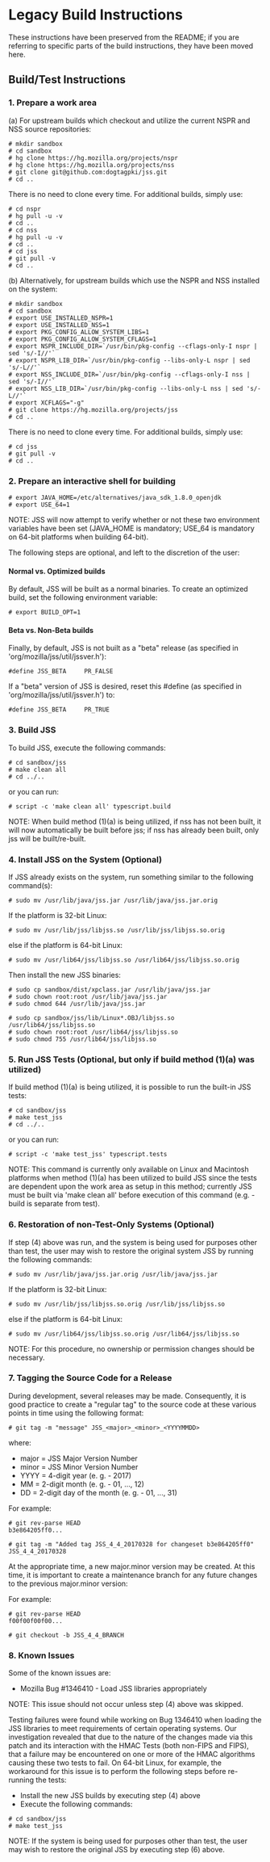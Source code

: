 # Legacy Build Instructions

These instructions have been preserved from the README; if you are referring
to specific parts of the build instructions, they have been moved here.


Build/Test Instructions
-----------------------

### 1. Prepare a work area

(a) For upstream builds which checkout and utilize
the current NSPR and NSS source repositories:

```
# mkdir sandbox
# cd sandbox
# hg clone https://hg.mozilla.org/projects/nspr
# hg clone https://hg.mozilla.org/projects/nss
# git clone git@github.com:dogtagpki/jss.git
# cd ..
```

There is no need to clone every time. For additional builds,
simply use:

```
# cd nspr
# hg pull -u -v
# cd ..
# cd nss
# hg pull -u -v
# cd ..
# cd jss
# git pull -v
# cd ..
````

(b) Alternatively, for upstream builds which use
the NSPR and NSS installed on the system:

```
# mkdir sandbox
# cd sandbox
# export USE_INSTALLED_NSPR=1
# export USE_INSTALLED_NSS=1
# export PKG_CONFIG_ALLOW_SYSTEM_LIBS=1
# export PKG_CONFIG_ALLOW_SYSTEM_CFLAGS=1
# export NSPR_INCLUDE_DIR=`/usr/bin/pkg-config --cflags-only-I nspr | sed 's/-I//'`
# export NSPR_LIB_DIR=`/usr/bin/pkg-config --libs-only-L nspr | sed 's/-L//'`
# export NSS_INCLUDE_DIR=`/usr/bin/pkg-config --cflags-only-I nss | sed 's/-I//'`
# export NSS_LIB_DIR=`/usr/bin/pkg-config --libs-only-L nss | sed 's/-L//'`
# export XCFLAGS="-g"
# git clone https://hg.mozilla.org/projects/jss
# cd ..
```

There is no need to clone every time. For additional builds,
simply use:

```
# cd jss
# git pull -v
# cd ..
```

### 2. Prepare an interactive shell for building

```
# export JAVA_HOME=/etc/alternatives/java_sdk_1.8.0_openjdk
# export USE_64=1
```

NOTE:  JSS will now attempt to verify whether or not these two
environment variables have been set (JAVA_HOME is mandatory;
USE_64 is mandatory on 64-bit platforms when building 64-bit).

The following steps are optional, and left to the discretion of the user:

#### Normal vs. Optimized builds

By default, JSS will be built as a normal binaries.
To create an optimized build, set the following
environment variable:

```
# export BUILD_OPT=1
```

#### Beta vs. Non-Beta builds

Finally, by default, JSS is not built as a "beta" release (as
specified in 'org/mozilla/jss/util/jssver.h'):

```
#define JSS_BETA     PR_FALSE
```

If a "beta" version of JSS is desired, reset this #define (as
specified in 'org/mozilla/jss/util/jssver.h') to:

```
#define JSS_BETA     PR_TRUE
```

### 3. Build JSS

To build JSS, execute the following commands:

```
# cd sandbox/jss
# make clean all
# cd ../..
```

or you can run:

```
# script -c 'make clean all' typescript.build
```

NOTE: When build method (1)(a) is being utilized, if nss has not been
built, it will now automatically be built before jss; if nss has
already been built, only jss will be built/re-built.

### 4. Install JSS on the System (Optional)

If JSS already exists on the system, run something similar to the
following command(s):

```
# sudo mv /usr/lib/java/jss.jar /usr/lib/java/jss.jar.orig
```

If the platform is 32-bit Linux:

```
# sudo mv /usr/lib/jss/libjss.so /usr/lib/jss/libjss.so.orig
```

else if the platform is 64-bit Linux:

```
# sudo mv /usr/lib64/jss/libjss.so /usr/lib64/jss/libjss.so.orig
```

Then install the new JSS binaries:

```
# sudo cp sandbox/dist/xpclass.jar /usr/lib/java/jss.jar
# sudo chown root:root /usr/lib/java/jss.jar
# sudo chmod 644 /usr/lib/java/jss.jar

# sudo cp sandbox/jss/lib/Linux*.OBJ/libjss.so /usr/lib64/jss/libjss.so
# sudo chown root:root /usr/lib64/jss/libjss.so
# sudo chmod 755 /usr/lib64/jss/libjss.so
```

### 5. Run JSS Tests (Optional, but only if build method (1)(a) was utilized)

If build method (1)(a) is being utilized, it is possible to run the built-in JSS tests:

```
# cd sandbox/jss
# make test_jss
# cd ../..
```

or you can run:

```
# script -c 'make test_jss' typescript.tests
```

NOTE: This command is currently only available on Linux and Macintosh
platforms when method (1)(a) has been utilized to build JSS
since the tests are dependent upon the work area as setup in
this method; currently JSS must be built via 'make clean all' before
execution of this command (e.g. - build is separate from test).

### 6. Restoration of non-Test-Only Systems (Optional)

If step (4) above was run, and the system is being used for purposes
other than test, the user may wish to restore the original system JSS
by running the following commands:

```
# sudo mv /usr/lib/java/jss.jar.orig /usr/lib/java/jss.jar
```

If the platform is 32-bit Linux:

```
# sudo mv /usr/lib/jss/libjss.so.orig /usr/lib/jss/libjss.so
```

else if the platform is 64-bit Linux:

```
# sudo mv /usr/lib64/jss/libjss.so.orig /usr/lib64/jss/libjss.so
```

NOTE:  For this procedure, no ownership or permission changes should
be necessary.

### 7. Tagging the Source Code for a Release

During development, several releases may be made.  Consequently, it is
good practice to create a "regular tag" to the source code at these
various points in time using the following format:

```
# git tag -m "message" JSS_<major>_<minor>_<YYYYMMDD>
```

where:

* major = JSS Major Version Number
* minor = JSS Minor Version Number
* YYYY  = 4-digit year (e. g. - 2017)
* MM    = 2-digit month (e. g. - 01, ..., 12)
* DD    = 2-digit day of the month (e. g. - 01, ..., 31)

For example:

```
# git rev-parse HEAD
b3e864205ff0...

# git tag -m "Added tag JSS_4_4_20170328 for changeset b3e864205ff0" JSS_4_4_20170328
```

At the appropriate time, a new major.minor version may be created.  At this
time, it is important to create a maintenance branch for any future changes
to the previous major.minor version:

For example:

```
# git rev-parse HEAD
f00f00f00f00...

# git checkout -b JSS_4_4_BRANCH
```

### 8. Known Issues

Some of the known issues are:

* Mozilla Bug #1346410 - Load JSS libraries appropriately

NOTE:  This issue should not occur unless step (4) above was skipped.

Testing failures were found while working on Bug 1346410 when loading the
JSS libraries to meet requirements of certain operating systems.  Our
investigation revealed that due to the nature of the changes made via this
patch and its interaction with the HMAC Tests (both non-FIPS and FIPS),
that a failure may be encountered on one or more of the HMAC algorithms
causing these two tests to fail.  On 64-bit Linux, for example, the
workaround for this issue is to perform the following steps before
re-running the tests:

* Install the new JSS builds by executing step (4) above
* Execute the following commands:

```
# cd sandbox/jss
# make test_jss
```

NOTE:  If the system is being used for purposes other than test, the user
may wish to restore the original JSS by executing step (6) above.

